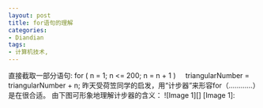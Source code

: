 ```yaml
---
layout: post
title: for语句的理解
categories:
- Diandian
tags:
- 计算机技术, 
---
```

直接截取一部分语句: for ( n = 1; n <= 200; n = n + 1 )     triangularNumber = triangularNumber + n; 昨天受荷笠同学的启发，用“计步器”来形容for（…………）是在很合适。 由下图可形象地理解计步器的含义： !\[Image 1\]\[\] \[Image 1\]: